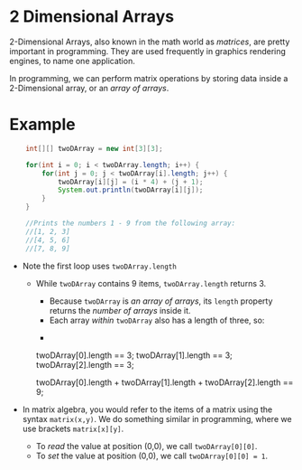 # 2 Dimensional Arrays
2-Dimensional Arrays, also known in the math world as _matrices_, are pretty important in programming. They are used frequently in graphics rendering engines, to name one application.

In programming, we can perform matrix operations by storing data inside a 2-Dimensional array, or an _array of arrays_.

# Example
```Java
    int[][] twoDArray = new int[3][3];

    for(int i = 0; i < twoDArray.length; i++) {
        for(int j = 0; j < twoDArray[i].length; j++) {
            twoDArray[i][j] = (i * 4) + (j + 1);
            System.out.println(twoDArray[i][j]);
        }
    }

    //Prints the numbers 1 - 9 from the following array:
    //[1, 2, 3]
    //[4, 5, 6]
    //[7, 8, 9]
```

* Note the first loop uses `twoDArray.length`
    * While `twoDArray` contains 9 items, `twoDArray.length` returns 3.
        * Because `twoDArray` is _an array of arrays_, its `length` property returns the _number of arrays_ inside it.
        * Each array _within_ `twoDArray` also has a length of three, so:
        * ```Java
        twoDArray[0].length == 3;
        twoDArray[1].length == 3;
        twoDArray[2].length == 3;

        twoDArray[0].length + twoDArray[1].length + twoDArray[2].length == 9;

* In matrix algebra, you would refer to the items of a matrix using the syntax `matrix(x,y)`. We do something similar in programming, where we use brackets `matrix[x][y]`.
    * To _read_ the value at position (0,0), we call `twoDArray[0][0]`.
    * To _set_ the value at position (0,0), we call `twoDArray[0][0] = 1`.